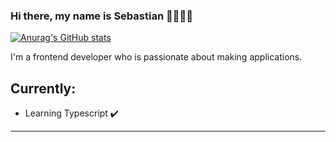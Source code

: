 ### Hi there, my name is Sebastian 👋🧑🏻‍💻

[![Anurag's GitHub stats](https://github-readme-stats.vercel.app/api?username=ankerx)](https://github.com/ankerx/github-readme-stats)


I'm a frontend developer who is passionate about making applications.
<!-- Blockchain enthusiast. 
I enjoy working with ReactJS. -->


## Currently:
- Learning Typescript ✔️
-----

